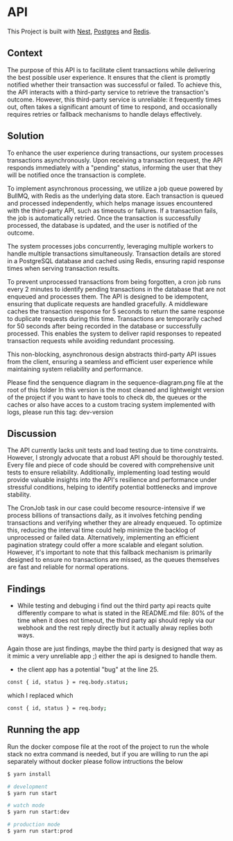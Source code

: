 # API
This Project is built with [Nest](https://github.com/nestjs/nest), [Postgres](https://www.postgresql.org/) and [Redis](https://redis.io/).

## Context
The purpose of this API is to facilitate client transactions while delivering the best possible user experience. It ensures that the client is promptly notified whether their transaction was successful or failed. To achieve this, the API interacts with a third-party service to retrieve the transaction's outcome. However, this third-party service is unreliable: it frequently times out, often takes a significant amount of time to respond, and occasionally requires retries or fallback mechanisms to handle delays effectively.

## Solution 
To enhance the user experience during transactions, our system processes transactions asynchronously. Upon receiving a transaction request, the API responds immediately with a "pending" status, informing the user that they will be notified once the transaction is complete.

To implement asynchronous processing, we utilize a job queue powered by BullMQ, with Redis as the underlying data store. Each transaction is queued and processed independently, which helps manage issues encountered with the third-party API, such as timeouts or failures. If a transaction fails, the job is automatically retried. Once the transaction is successfully processed, the database is updated, and the user is notified of the outcome.

The system processes jobs concurrently, leveraging multiple workers to handle multiple transactions simultaneously. Transaction details are stored in a PostgreSQL database and cached using Redis, ensuring rapid response times when serving transaction results.

To prevent unprocessed transactions from being forgotten, a cron job runs every 2 minutes to identify pending transactions in the database that are not enqueued and processes them. The API is designed to be idempotent, ensuring that duplicate requests are handled gracefully. A middleware caches the transaction response for 5 seconds to return the same response to duplicate requests during this time. Transactions are temporarily cached for 50 seconds after being recorded in the database or successfully processed. This enables the system to deliver rapid responses to repeated transaction requests while avoiding redundant processing.

This non-blocking, asynchronous design abstracts third-party API issues from the client, ensuring a seamless and efficient user experience while maintaining system reliability and performance.

Please find the senquence diagram in the sequence-diagram.png file at the root of this folder
In this version is the most cleaned and lightweight version of the project if you want to have tools to check db, the queues or the caches or also have acces to a custom tracing system implemented with logs, please run this tag: dev-version

## Discussion
The API currently lacks unit tests and load testing due to time constraints. However, I strongly advocate that a robust API should be thoroughly tested. Every file and piece of code should be covered with comprehensive unit tests to ensure reliability. Additionally, implementing load testing would provide valuable insights into the API's resilience and performance under stressful conditions, helping to identify potential bottlenecks and improve stability.

The CronJob task in our case could become resource-intensive if we process billions of transactions daily, as it involves fetching pending transactions and verifying whether they are already enqueued. To optimize this, reducing the interval time could help minimize the backlog of unprocessed or failed data. Alternatively, implementing an efficient pagination strategy could offer a more scalable and elegant solution. However, it's important to note that this fallback mechanism is primarily designed to ensure no transactions are missed, as the queues themselves are fast and reliable for normal operations.

## Findings

- While testing and debuging i find out the third party api reacts quite differently compare to what is stated in the README.md file:
80% of the time when it does not timeout, the third party api should reply via our webhook and the rest reply directly but it actually alway replies both ways.

Again those are just findings, maybe the third party is designed that way as it mimic a very unreliable app ;)
either the api is designed to handle them. 

- the client app has a potential "bug" at the line 25.   
```bash
const { id, status } = req.body.status;
```
which I replaced which
```bash
const { id, status } = req.body;
```

## Running the app

Run the docker compose file at the root of the project to run the whole stack no extra command is needed,
but if you are willing to run the api separately without docker please follow intructions the below

```bash
$ yarn install
```

```bash
# development
$ yarn run start

# watch mode
$ yarn run start:dev

# production mode
$ yarn run start:prod
```
